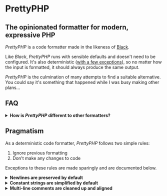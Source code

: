 # PrettyPHP

## The opinionated formatter for modern, expressive PHP

*PrettyPHP* is a code formatter made in the likeness of [Black][].

Like *Black*, *PrettyPHP* runs with sensible defaults and doesn't need to be
configured. It's also deterministic ([with a few exceptions](#pragmatism)), so
no matter how the input is formatted, it should always produce the same output.

*PrettyPHP* is the culmination of many attempts to find a suitable alternative.
You could say it's something that happened while I was busy making other
plans...

## FAQ

<details>
<summary><strong>How is <em>PrettyPHP</em> different to other formatters?</strong></summary>

- It's opinionated

  - No configuration is required
  - Formatting options are deliberately limited
  - Readable code, small diffs, and fast processing are the main priorities

- It ignores previous formatting ([with some exceptions](#pragmatism))

  - Whitespace is discarded before formatting
  - Entire files are formatted in place

- It doesn't make any changes to code ([with some exceptions](#pragmatism))

- It's CI-friendly

  - Installs via `composer require --dev` or direct download
  - Runs on Linux, macOS and Windows
  - MIT-licensed

- It's written in PHP

  - Uses PHP to safely tokenize and validate code
  - Compares tokens before and after formatting for equivalence

- It's optionally compliant with PSR-12 and other coding standards

</details>

## Pragmatism

As a deterministic code formatter, *PrettyPHP* follows two simple rules:

1. Ignore previous formatting
2. Don't make any changes to code

Exceptions to these rules are made sparingly and are documented below.

<details>
<summary><strong>Newlines are preserved by default</strong></summary>

Tokens listed in [`TokenType::PRESERVE_NEWLINE_AFTER`][] and
[`TokenType::PRESERVE_NEWLINE_BEFORE`][] are checked for adjacent newlines.

> Use `-N` or `--ignore-newlines` to disable this feature.

</details>

<details>
<summary><strong>Constant strings are simplified by default</strong></summary>

Single- and double-quoted strings are replaced with whichever is clearer and
more efficient.

> Use `-S` or `--no-simplify-strings` to disable this feature.

</details>

<details>
<summary><strong>Multi-line comments are cleaned up and aligned</strong></summary>

The second and subsequent lines of PHPDoc comments, and standard multi-line
comments with a leading asterisk on each line, are aligned below the first
line's opening asterisk.

</details>


[Black]: https://github.com/psf/black
[`TokenType::PRESERVE_NEWLINE_AFTER`]: https://github.com/lkrms/pretty-php/blob/92cc5ae52eab9b88de122174f70c93ae6e58ba3a/src/Php/TokenType.php#L30
[`TokenType::PRESERVE_NEWLINE_BEFORE`]: https://github.com/lkrms/pretty-php/blob/92cc5ae52eab9b88de122174f70c93ae6e58ba3a/src/Php/TokenType.php#L50

